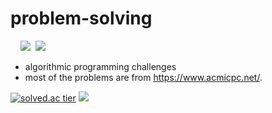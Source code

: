 # problem-solving

&nbsp;&nbsp;&nbsp;&nbsp;<img src="https://img.shields.io/badge/C-A8B9CC?style=flat-square&logo=C&logoColor=white">&nbsp;&nbsp;<img src="https://img.shields.io/badge/C++-00599C?style=flat-square&logo=c%2B%2B&logoColor=white">
* algorithmic programming challenges
* most of the problems are from https://www.acmicpc.net/.

[![solved.ac tier](http://mazassumnida.wtf/api/generate_badge?boj=applemint)](https://solved.ac/applemint)
<a href="https://solved.ac/profile/applemint"><img src="https://github-readme-solvedac-hyp3rflow.vercel.app/api/?handle=applemint"></a><br>
